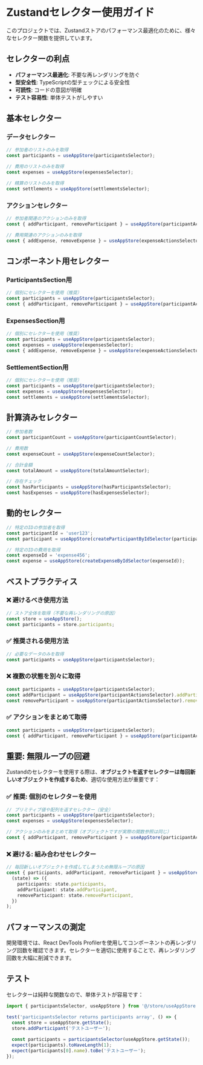# Zustandセレクター使用ガイド

このプロジェクトでは、Zustandストアのパフォーマンス最適化のために、様々なセレクター関数を提供しています。

## セレクターの利点

- **パフォーマンス最適化**: 不要な再レンダリングを防ぐ
- **型安全性**: TypeScriptの型チェックによる安全性
- **可読性**: コードの意図が明確
- **テスト容易性**: 単体テストがしやすい

## 基本セレクター

### データセレクター
```typescript
// 参加者のリストのみを取得
const participants = useAppStore(participantsSelector);

// 費用のリストのみを取得
const expenses = useAppStore(expensesSelector);

// 精算のリストのみを取得
const settlements = useAppStore(settlementsSelector);
```

### アクションセレクター
```typescript
// 参加者関連のアクションのみを取得
const { addParticipant, removeParticipant } = useAppStore(participantActionsSelector);

// 費用関連のアクションのみを取得
const { addExpense, removeExpense } = useAppStore(expenseActionsSelector);
```

## コンポーネント用セレクター

### ParticipantsSection用
```typescript
// 個別にセレクターを使用（推奨）
const participants = useAppStore(participantsSelector);
const { addParticipant, removeParticipant } = useAppStore(participantActionsSelector);
```

### ExpensesSection用
```typescript
// 個別にセレクターを使用（推奨）
const participants = useAppStore(participantsSelector);
const expenses = useAppStore(expensesSelector);
const { addExpense, removeExpense } = useAppStore(expenseActionsSelector);
```

### SettlementSection用
```typescript
// 個別にセレクターを使用（推奨）
const participants = useAppStore(participantsSelector);
const expenses = useAppStore(expensesSelector);
const settlements = useAppStore(settlementsSelector);
```

## 計算済みセレクター

```typescript
// 参加者数
const participantCount = useAppStore(participantCountSelector);

// 費用数
const expenseCount = useAppStore(expenseCountSelector);

// 合計金額
const totalAmount = useAppStore(totalAmountSelector);

// 存在チェック
const hasParticipants = useAppStore(hasParticipantsSelector);
const hasExpenses = useAppStore(hasExpensesSelector);
```

## 動的セレクター

```typescript
// 特定のIDの参加者を取得
const participantId = 'user123';
const participant = useAppStore(createParticipantByIdSelector(participantId));

// 特定のIDの費用を取得
const expenseId = 'expense456';
const expense = useAppStore(createExpenseByIdSelector(expenseId));
```

## ベストプラクティス

### ❌ 避けるべき使用方法
```typescript
// ストア全体を取得（不要な再レンダリングの原因）
const store = useAppStore();
const participants = store.participants;
```

### ✅ 推奨される使用方法
```typescript
// 必要なデータのみを取得
const participants = useAppStore(participantsSelector);
```

### ❌ 複数の状態を別々に取得
```typescript
const participants = useAppStore(participantsSelector);
const addParticipant = useAppStore(participantActionsSelector).addParticipant;
const removeParticipant = useAppStore(participantActionsSelector).removeParticipant;
```

### ✅ アクションをまとめて取得
```typescript
const participants = useAppStore(participantsSelector);
const { addParticipant, removeParticipant } = useAppStore(participantActionsSelector);
```

## 重要: 無限ループの回避

Zustandのセレクターを使用する際は、**オブジェクトを返すセレクターは毎回新しいオブジェクトを作成するため**、適切な使用方法が重要です：

### ✅ 推奨: 個別のセレクターを使用
```typescript
// プリミティブ値や配列を返すセレクター（安全）
const participants = useAppStore(participantsSelector);
const expenses = useAppStore(expensesSelector);

// アクションのみをまとめて取得（オブジェクトですが実際の関数参照は同じ）
const { addParticipant, removeParticipant } = useAppStore(participantActionsSelector);
```

### ❌ 避ける: 組み合わせセレクター
```typescript
// 毎回新しいオブジェクトを作成してしまうため無限ループの原因
const { participants, addParticipant, removeParticipant } = useAppStore(
  (state) => ({
    participants: state.participants,
    addParticipant: state.addParticipant,
    removeParticipant: state.removeParticipant,
  })
);
```

## パフォーマンスの測定

開発環境では、React DevTools Profilerを使用してコンポーネントの再レンダリング回数を確認できます。セレクターを適切に使用することで、再レンダリング回数を大幅に削減できます。

## テスト

セレクターは純粋な関数なので、単体テストが容易です：

```typescript
import { participantsSelector, useAppStore } from '@/store/useAppStore';

test('participantsSelector returns participants array', () => {
  const store = useAppStore.getState();
  store.addParticipant('テストユーザー');
  
  const participants = participantsSelector(useAppStore.getState());
  expect(participants).toHaveLength(1);
  expect(participants[0].name).toBe('テストユーザー');
});
```
